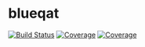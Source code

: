 # blueqat

[![Build Status](https://travis-ci.com/ryuNagai/blueqat.jl.svg?branch=master)](https://travis-ci.com/ryuNagai/blueqat.jl)
[![Coverage](https://codecov.io/gh/ryuNagai/blueqat.jl/branch/master/graph/badge.svg)](https://codecov.io/gh/ryuNagai/blueqat.jl)
[![Coverage](https://coveralls.io/repos/github/ryuNagai/blueqat.jl/badge.svg?branch=master)](https://coveralls.io/github/ryuNagai/blueqat.jl?branch=master)

